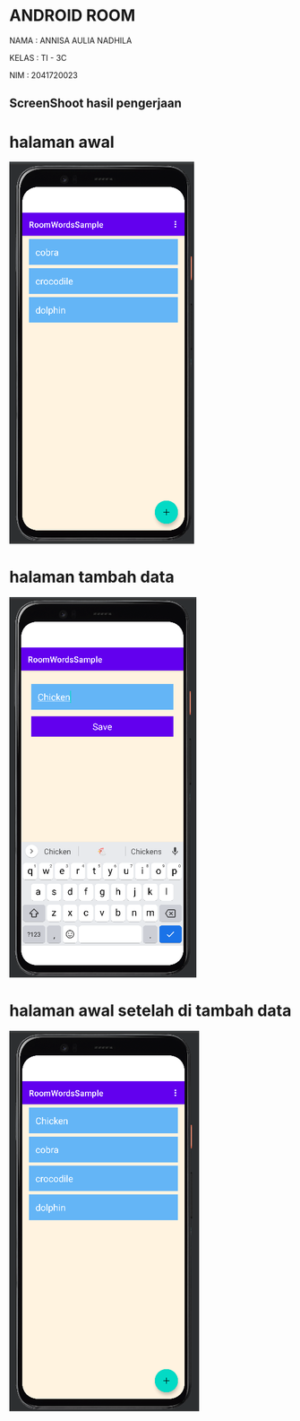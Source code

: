 # ANDROID ROOM

NAMA  : ANNISA AULIA NADHILA

KELAS : TI - 3C

NIM   : 2041720023

## ScreenShoot hasil pengerjaan

# halaman awal
![](ScreenShoot/ss1.png)


# halaman tambah data
![](ScreenShoot/ss2.png)


# halaman awal setelah di tambah data
![](ScreenShoot/ss3.png)

